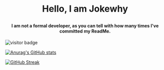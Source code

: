 # <p align="center">Hello, I am Jokewhy</p>

#### <p align="center">I am not a formal developer, as you can tell with how many times I've committed my ReadMe.</p>

![visitor badge](https://visitor-badge.laobi.icu/badge?page_id=jwenjian.visitor-badge&format=true&left_color=black&right_color=blue)

[![Anurag's GitHub stats](https://github-readme-stats.vercel.app/api?username=jokewhy)](https://github.com/anuraghazra/github-readme-stats)

[![GitHub Streak](https://streak-stats.demolab.com?user=jokewhy&theme=dark&mode=weekly&exclude_days=Sun%2CFri%2CSat&background=50%2C1610EB%2C000000)](https://git.io/streak-stats)